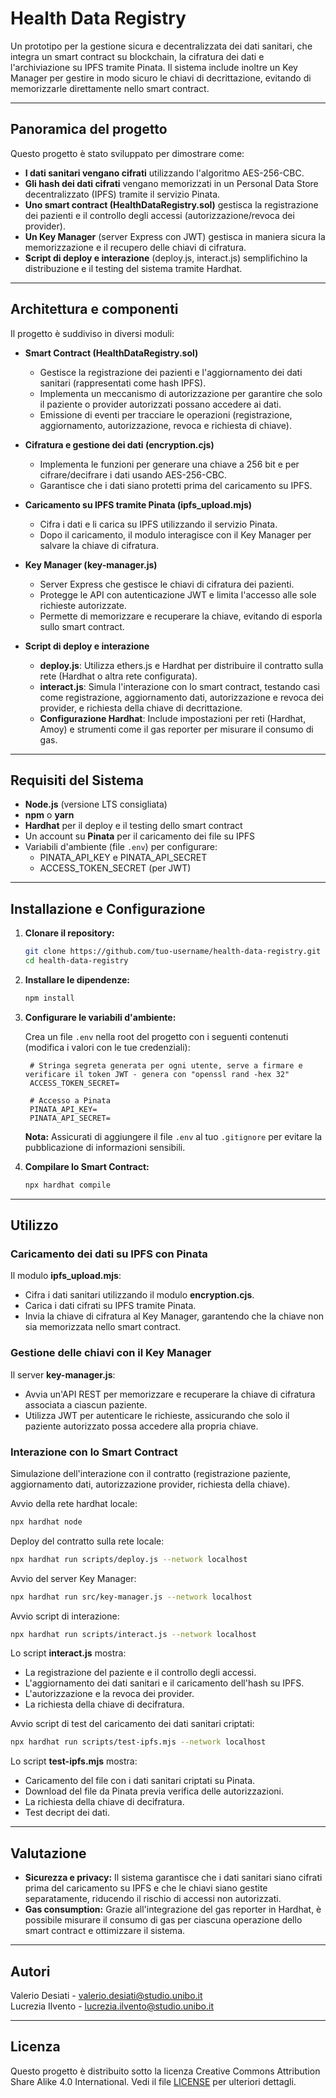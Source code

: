 # Health Data Registry

Un prototipo per la gestione sicura e decentralizzata dei dati sanitari, che integra un smart contract su blockchain, la cifratura dei dati e l'archiviazione su IPFS tramite Pinata. Il sistema include inoltre un Key Manager per gestire in modo sicuro le chiavi di decrittazione, evitando di memorizzarle direttamente nello smart contract.

---

## Panoramica del progetto

Questo progetto è stato sviluppato per dimostrare come:

- **I dati sanitari vengano cifrati** utilizzando l'algoritmo AES-256-CBC.
- **Gli hash dei dati cifrati** vengano memorizzati in un Personal Data Store decentralizzato (IPFS) tramite il servizio Pinata.
- **Uno smart contract (HealthDataRegistry.sol)** gestisca la registrazione dei pazienti e il controllo degli accessi (autorizzazione/revoca dei provider).
- **Un Key Manager** (server Express con JWT) gestisca in maniera sicura la memorizzazione e il recupero delle chiavi di cifratura.
- **Script di deploy e interazione** (deploy.js, interact.js) semplifichino la distribuzione e il testing del sistema tramite Hardhat.

---

## Architettura e componenti

Il progetto è suddiviso in diversi moduli:

- **Smart Contract (HealthDataRegistry.sol)**
  - Gestisce la registrazione dei pazienti e l'aggiornamento dei dati sanitari (rappresentati come hash IPFS).
  - Implementa un meccanismo di autorizzazione per garantire che solo il paziente o provider autorizzati possano accedere ai dati.
  - Emissione di eventi per tracciare le operazioni (registrazione, aggiornamento, autorizzazione, revoca e richiesta di chiave).

- **Cifratura e gestione dei dati (encryption.cjs)**
  - Implementa le funzioni per generare una chiave a 256 bit e per cifrare/decifrare i dati usando AES-256-CBC.
  - Garantisce che i dati siano protetti prima del caricamento su IPFS.

- **Caricamento su IPFS tramite Pinata (ipfs_upload.mjs)**
  - Cifra i dati e li carica su IPFS utilizzando il servizio Pinata.
  - Dopo il caricamento, il modulo interagisce con il Key Manager per salvare la chiave di cifratura.

- **Key Manager (key-manager.js)**
  - Server Express che gestisce le chiavi di cifratura dei pazienti.
  - Protegge le API con autenticazione JWT e limita l'accesso alle sole richieste autorizzate.
  - Permette di memorizzare e recuperare la chiave, evitando di esporla sullo smart contract.

- **Script di deploy e interazione**
  - **deploy.js**: Utilizza ethers.js e Hardhat per distribuire il contratto sulla rete (Hardhat o altra rete configurata).
  - **interact.js**: Simula l'interazione con lo smart contract, testando casi come registrazione, aggiornamento dati, autorizzazione e revoca dei provider, e richiesta della chiave di decrittazione.
  - **Configurazione Hardhat**: Include impostazioni per reti (Hardhat, Amoy) e strumenti come il gas reporter per misurare il consumo di gas.

---

## Requisiti del Sistema

- **Node.js** (versione LTS consigliata)
- **npm** o **yarn**
- **Hardhat** per il deploy e il testing dello smart contract
- Un account su **Pinata** per il caricamento dei file su IPFS
- Variabili d'ambiente (file `.env`) per configurare:
  - PINATA_API_KEY e PINATA_API_SECRET
  - ACCESS_TOKEN_SECRET (per JWT)

---

## Installazione e Configurazione

1. **Clonare il repository:**

   ```bash
   git clone https://github.com/tuo-username/health-data-registry.git
   cd health-data-registry
   ```

2. **Installare le dipendenze:**

   ```bash
   npm install
   ```

3. **Configurare le variabili d'ambiente:**

   Crea un file `.env` nella root del progetto con i seguenti contenuti (modifica i valori con le tue credenziali):

   ```env
    # Stringa segreta generata per ogni utente, serve a firmare e verificare il token JWT - genera con "openssl rand -hex 32"
    ACCESS_TOKEN_SECRET=

    # Accesso a Pinata
    PINATA_API_KEY=
    PINATA_API_SECRET=
   ```

   **Nota:** Assicurati di aggiungere il file `.env` al tuo `.gitignore` per evitare la pubblicazione di informazioni sensibili.

4. **Compilare lo Smart Contract:**

   ```bash
   npx hardhat compile
   ```

---

## Utilizzo

### Caricamento dei dati su IPFS con Pinata

Il modulo **ipfs_upload.mjs**:

- Cifra i dati sanitari utilizzando il modulo **encryption.cjs**.
- Carica i dati cifrati su IPFS tramite Pinata.
- Invia la chiave di cifratura al Key Manager, garantendo che la chiave non sia memorizzata nello smart contract.

### Gestione delle chiavi con il Key Manager

Il server **key-manager.js**:

- Avvia un'API REST per memorizzare e recuperare la chiave di cifratura associata a ciascun paziente.
- Utilizza JWT per autenticare le richieste, assicurando che solo il paziente autorizzato possa accedere alla propria chiave.

### Interazione con lo Smart Contract

Simulazione dell'interazione con il contratto (registrazione paziente, aggiornamento dati, autorizzazione provider, richiesta della chiave).

Avvio della rete hardhat locale:

  ```bash
  npx hardhat node
  ```

Deploy del contratto sulla rete locale:

   ```bash
   npx hardhat run scripts/deploy.js --network localhost
   ```

Avvio del server Key Manager:

  ```bash
  npx hardhat run src/key-manager.js --network localhost
  ```

Avvio script di interazione:

  ```bash
  npx hardhat run scripts/interact.js --network localhost
  ```

Lo script **interact.js** mostra:

- La registrazione del paziente e il controllo degli accessi.
- L'aggiornamento dei dati sanitari e il caricamento dell'hash su IPFS.
- L'autorizzazione e la revoca dei provider.
- La richiesta della chiave di decifratura.

Avvio script di test del caricamento dei dati sanitari criptati:

  ```bash
  npx hardhat run scripts/test-ipfs.mjs --network localhost
  ```

Lo script **test-ipfs.mjs** mostra:

- Caricamento del file con i dati sanitari criptati su Pinata.
- Download del file da Pinata previa verifica delle autorizzazioni.
- La richiesta della chiave di decifratura.
- Test decript dei dati.

---

## Valutazione

- **Sicurezza e privacy:** Il sistema garantisce che i dati sanitari siano cifrati prima del caricamento su IPFS e che le chiavi siano gestite separatamente, riducendo il rischio di accessi non autorizzati.
- **Gas consumption:** Grazie all'integrazione del gas reporter in Hardhat, è possibile misurare il consumo di gas per ciascuna operazione dello smart contract e ottimizzare il sistema.

---

## Autori

Valerio Desiati - <valerio.desiati@studio.unibo.it> <br>
Lucrezia Ilvento - <lucrezia.ilvento@studio.unibo.it>

---

## Licenza

Questo progetto è distribuito sotto la licenza Creative Commons Attribution Share Alike 4.0 International. Vedi il file [LICENSE](LICENSE) per ulteriori dettagli.